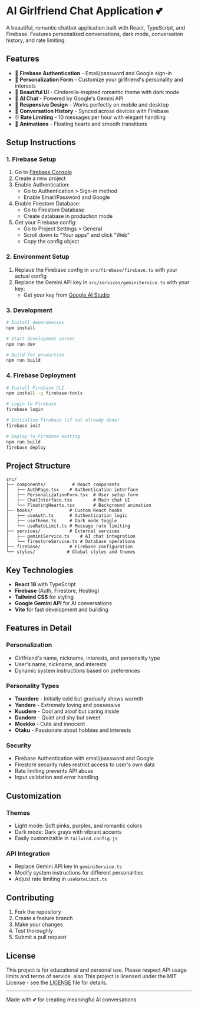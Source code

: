 # AI Girlfriend Chat Application 💕

A beautiful, romantic chatbot application built with React, TypeScript, and Firebase. Features personalized conversations, dark mode, conversation history, and rate limiting.

## Features

- 🔐 **Firebase Authentication** - Email/password and Google sign-in
- 💝 **Personalization Form** - Customize your girlfriend's personality and interests
- 🎨 **Beautiful UI** - Cinderella-inspired romantic theme with dark mode
- 💬 **AI Chat** - Powered by Google's Gemini API
- 📱 **Responsive Design** - Works perfectly on mobile and desktop
- 🔄 **Conversation History** - Synced across devices with Firebase
- ⏰ **Rate Limiting** - 10 messages per hour with elegant handling
- 💫 **Animations** - Floating hearts and smooth transitions

## Setup Instructions

### 1. Firebase Setup

1. Go to [Firebase Console](https://console.firebase.google.com/)
2. Create a new project
3. Enable Authentication:
   - Go to Authentication > Sign-in method
   - Enable Email/Password and Google
4. Enable Firestore Database:
   - Go to Firestore Database
   - Create database in production mode
5. Get your Firebase config:
   - Go to Project Settings > General
   - Scroll down to "Your apps" and click "Web"
   - Copy the config object

### 2. Environment Setup

1. Replace the Firebase config in `src/firebase/firebase.ts` with your actual config
2. Replace the Gemini API key in `src/services/geminiService.ts` with your key:
   - Get your key from [Google AI Studio](https://makersuite.google.com/app/apikey)

### 3. Development

```bash
# Install dependencies
npm install

# Start development server
npm run dev

# Build for production
npm run build
```

### 4. Firebase Deployment

```bash
# Install Firebase CLI
npm install -g firebase-tools

# Login to Firebase
firebase login

# Initialize Firebase (if not already done)
firebase init

# Deploy to Firebase Hosting
npm run build
firebase deploy
```

## Project Structure

```
src/
├── components/          # React components
│   ├── AuthPage.tsx    # Authentication interface
│   ├── PersonalizationForm.tsx  # User setup form
│   ├── ChatInterface.tsx        # Main chat UI
│   └── FloatingHearts.tsx       # Background animation
├── hooks/              # Custom React hooks
│   ├── useAuth.ts      # Authentication logic
│   ├── useTheme.ts     # Dark mode toggle
│   └── useRateLimit.ts # Message rate limiting
├── services/           # External services
│   ├── geminiService.ts    # AI chat integration
│   └── firestoreService.ts # Database operations
├── firebase/           # Firebase configuration
└── styles/            # Global styles and themes
```

## Key Technologies

- **React 18** with TypeScript
- **Firebase** (Auth, Firestore, Hosting)
- **Tailwind CSS** for styling
- **Google Gemini API** for AI conversations
- **Vite** for fast development and building

## Features in Detail

### Personalization
- Girlfriend's name, nickname, interests, and personality type
- User's name, nickname, and interests
- Dynamic system instructions based on preferences

### Personality Types
- **Tsundere** - Initially cold but gradually shows warmth
- **Yandere** - Extremely loving and possessive
- **Kuudere** - Cool and aloof but caring inside
- **Dandere** - Quiet and shy but sweet
- **Moekko** - Cute and innocent
- **Otaku** - Passionate about hobbies and interests

### Security
- Firebase Authentication with email/password and Google
- Firestore security rules restrict access to user's own data
- Rate limiting prevents API abuse
- Input validation and error handling

## Customization

### Themes
- Light mode: Soft pinks, purples, and romantic colors
- Dark mode: Dark grays with vibrant accents
- Easily customizable in `tailwind.config.js`

### API Integration
- Replace Gemini API key in `geminiService.ts`
- Modify system instructions for different personalities
- Adjust rate limiting in `useRateLimit.ts`

## Contributing

1. Fork the repository
2. Create a feature branch
3. Make your changes
4. Test thoroughly
5. Submit a pull request

## License

This project is for educational and personal use. Please respect API usage limits and terms of service.
also
This project is licensed under the MIT License - see the [LICENSE](LICENSE) file for details.

---

Made with 💕 for creating meaningful AI conversations

